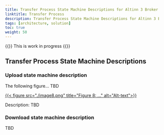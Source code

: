 ```yaml
---
title: Transfer Process State Machine Descriptions for Altinn 3 Broker Solution Architecture (managed file transfers)
linktitle: Transfer Process
description: Transfer Process State Machine Descriptions for Altinn 3 Broker Solution Architecture (managed file transfers)
tags: [architecture, solution]
toc: true
weight: 50
---
```


{{<notice warning>}} <!-- info -->
This is work in progress
{{</notice>}}

## Transfer Process State Machine Descriptions

### Upload state machine description

The following figure… TBD

[{{< figure src="./image8.png" title="Figure 8: ..." alt="Alt-text">}}](https://www.vg.no)


Description: TBD

### Download state machine description

TBD
